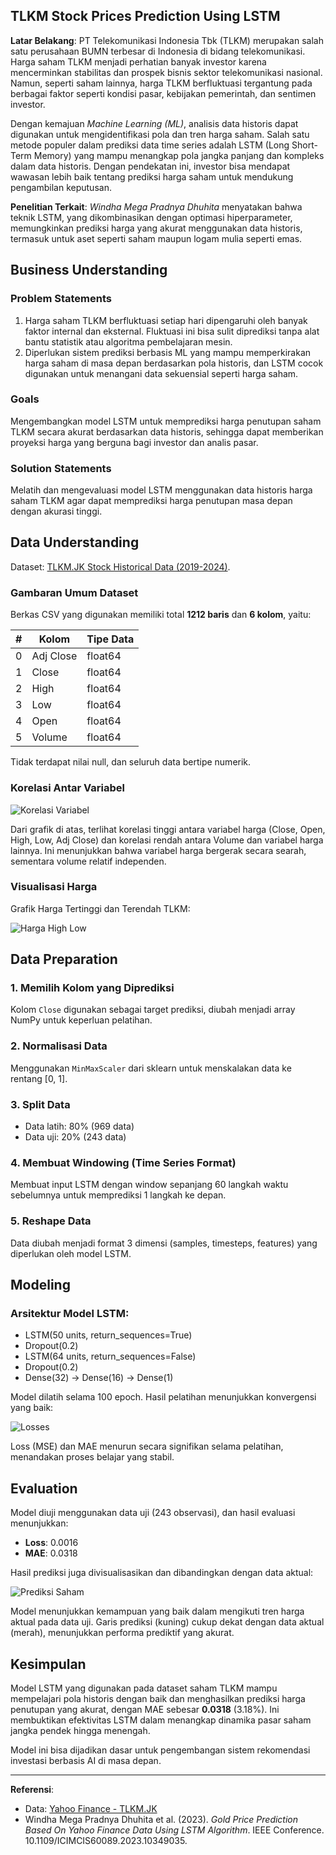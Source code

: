 ## TLKM Stock Prices Prediction Using LSTM

**Latar Belakang**:
PT Telekomunikasi Indonesia Tbk (TLKM) merupakan salah satu perusahaan BUMN terbesar di Indonesia di bidang telekomunikasi. Harga saham TLKM menjadi perhatian banyak investor karena mencerminkan stabilitas dan prospek bisnis sektor telekomunikasi nasional. Namun, seperti saham lainnya, harga TLKM berfluktuasi tergantung pada berbagai faktor seperti kondisi pasar, kebijakan pemerintah, dan sentimen investor.

Dengan kemajuan *Machine Learning (ML)*, analisis data historis dapat digunakan untuk mengidentifikasi pola dan tren harga saham. Salah satu metode populer dalam prediksi data time series adalah LSTM (Long Short-Term Memory) yang mampu menangkap pola jangka panjang dan kompleks dalam data historis. Dengan pendekatan ini, investor bisa mendapat wawasan lebih baik tentang prediksi harga saham untuk mendukung pengambilan keputusan.

**Penelitian Terkait**:
*Windha Mega Pradnya Dhuhita* menyatakan bahwa teknik LSTM, yang dikombinasikan dengan optimasi hiperparameter, memungkinkan prediksi harga yang akurat menggunakan data historis, termasuk untuk aset seperti saham maupun logam mulia seperti emas.

## Business Understanding

### Problem Statements

1. Harga saham TLKM berfluktuasi setiap hari dipengaruhi oleh banyak faktor internal dan eksternal. Fluktuasi ini bisa sulit diprediksi tanpa alat bantu statistik atau algoritma pembelajaran mesin.
2. Diperlukan sistem prediksi berbasis ML yang mampu memperkirakan harga saham di masa depan berdasarkan pola historis, dan LSTM cocok digunakan untuk menangani data sekuensial seperti harga saham.

### Goals

Mengembangkan model LSTM untuk memprediksi harga penutupan saham TLKM secara akurat berdasarkan data historis, sehingga dapat memberikan proyeksi harga yang berguna bagi investor dan analis pasar.

### Solution Statements

Melatih dan mengevaluasi model LSTM menggunakan data historis harga saham TLKM agar dapat memprediksi harga penutupan masa depan dengan akurasi tinggi.

## Data Understanding

Dataset: [TLKM.JK Stock Historical Data (2019-2024)](https://www.kaggle.com/datasets/irfansaputranst/dataset-saham-tlkm-jk).

### Gambaran Umum Dataset

Berkas CSV yang digunakan memiliki total **1212 baris** dan **6 kolom**, yaitu:

| # | Kolom     | Tipe Data |
| - | --------- | --------- |
| 0 | Adj Close | float64   |
| 1 | Close     | float64   |
| 2 | High      | float64   |
| 3 | Low       | float64   |
| 4 | Open      | float64   |
| 5 | Volume    | float64   |

Tidak terdapat nilai null, dan seluruh data bertipe numerik.

### Korelasi Antar Variabel

![Korelasi Variabel](matriks_korelasi.png)

Dari grafik di atas, terlihat korelasi tinggi antara variabel harga (Close, Open, High, Low, Adj Close) dan korelasi rendah antara Volume dan variabel harga lainnya. Ini menunjukkan bahwa variabel harga bergerak secara searah, sementara volume relatif independen.

### Visualisasi Harga

Grafik Harga Tertinggi dan Terendah TLKM:

![Harga High Low](High_and_low_TLKM_Stock.png)

## Data Preparation

### 1. Memilih Kolom yang Diprediksi

Kolom `Close` digunakan sebagai target prediksi, diubah menjadi array NumPy untuk keperluan pelatihan.

### 2. Normalisasi Data

Menggunakan `MinMaxScaler` dari sklearn untuk menskalakan data ke rentang \[0, 1].

### 3. Split Data

* Data latih: 80% (969 data)
* Data uji: 20% (243 data)

### 4. Membuat Windowing (Time Series Format)

Membuat input LSTM dengan window sepanjang 60 langkah waktu sebelumnya untuk memprediksi 1 langkah ke depan.

### 5. Reshape Data

Data diubah menjadi format 3 dimensi (samples, timesteps, features) yang diperlukan oleh model LSTM.

## Modeling

### Arsitektur Model LSTM:

* LSTM(50 units, return\_sequences=True)
* Dropout(0.2)
* LSTM(64 units, return\_sequences=False)
* Dropout(0.2)
* Dense(32) → Dense(16) → Dense(1)

Model dilatih selama 100 epoch. Hasil pelatihan menunjukkan konvergensi yang baik:

![Losses](losses.png)

Loss (MSE) dan MAE menurun secara signifikan selama pelatihan, menandakan proses belajar yang stabil.

## Evaluation

Model diuji menggunakan data uji (243 observasi), dan hasil evaluasi menunjukkan:

* **Loss**: 0.0016
* **MAE**: 0.0318

Hasil prediksi juga divisualisasikan dan dibandingkan dengan data aktual:

![Prediksi Saham](prediksi_saham.png)

Model menunjukkan kemampuan yang baik dalam mengikuti tren harga aktual pada data uji. Garis prediksi (kuning) cukup dekat dengan data aktual (merah), menunjukkan performa prediktif yang akurat.

## Kesimpulan

Model LSTM yang digunakan pada dataset saham TLKM mampu mempelajari pola historis dengan baik dan menghasilkan prediksi harga penutupan yang akurat, dengan MAE sebesar **0.0318** (3.18%). Ini membuktikan efektivitas LSTM dalam menangkap dinamika pasar saham jangka pendek hingga menengah.

Model ini bisa dijadikan dasar untuk pengembangan sistem rekomendasi investasi berbasis AI di masa depan.

---

**Referensi**:

* Data: [Yahoo Finance - TLKM.JK](https://finance.yahoo.com/quote/TLKM.JK)
* Windha Mega Pradnya Dhuhita et al. (2023). *Gold Price Prediction Based On Yahoo Finance Data Using LSTM Algorithm*. IEEE Conference. 10.1109/ICIMCIS60089.2023.10349035.
